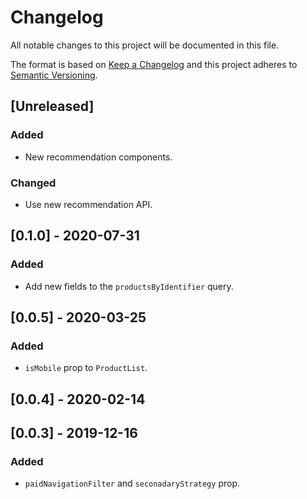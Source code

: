# Changelog

All notable changes to this project will be documented in this file.

The format is based on [Keep a Changelog](http://keepachangelog.com/en/1.0.0/)
and this project adheres to [Semantic Versioning](http://semver.org/spec/v2.0.0.html).

## [Unreleased]

### Added

- New recommendation components.

### Changed

- Use new recommendation API.

## [0.1.0] - 2020-07-31

### Added

- Add new fields to the `productsByIdentifier` query.

## [0.0.5] - 2020-03-25

### Added

- `isMobile` prop to `ProductList`.

## [0.0.4] - 2020-02-14

## [0.0.3] - 2019-12-16

### Added

- `paidNavigationFilter` and `seconadaryStrategy` prop.
